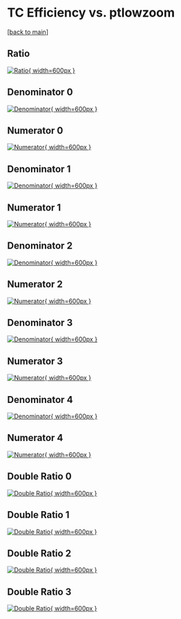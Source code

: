 # TC Efficiency vs. ptlowzoom

[[back to main](./)]



## Ratio

[![Ratio](../mtv/var/TC_vtr_321_1_eff_ptlowzoom.png){ width=600px }](../mtv/var/TC_vtr_321_1_eff_ptlowzoom.pdf)

## Denominator 0

[![Denominator](../mtv/den/TC_vtr_321_1_eff_ptlowzoom_den0.png){ width=600px }](../mtv/den/TC_vtr_321_1_eff_ptlowzoom_den0.pdf)

## Numerator 0

[![Numerator](../mtv/num/TC_vtr_321_1_eff_ptlowzoom_num0.png){ width=600px }](../mtv/num/TC_vtr_321_1_eff_ptlowzoom_num0.pdf)

## Denominator 1

[![Denominator](../mtv/den/TC_vtr_321_1_eff_ptlowzoom_den1.png){ width=600px }](../mtv/den/TC_vtr_321_1_eff_ptlowzoom_den1.pdf)

## Numerator 1

[![Numerator](../mtv/num/TC_vtr_321_1_eff_ptlowzoom_num1.png){ width=600px }](../mtv/num/TC_vtr_321_1_eff_ptlowzoom_num1.pdf)

## Denominator 2

[![Denominator](../mtv/den/TC_vtr_321_1_eff_ptlowzoom_den2.png){ width=600px }](../mtv/den/TC_vtr_321_1_eff_ptlowzoom_den2.pdf)

## Numerator 2

[![Numerator](../mtv/num/TC_vtr_321_1_eff_ptlowzoom_num2.png){ width=600px }](../mtv/num/TC_vtr_321_1_eff_ptlowzoom_num2.pdf)

## Denominator 3

[![Denominator](../mtv/den/TC_vtr_321_1_eff_ptlowzoom_den3.png){ width=600px }](../mtv/den/TC_vtr_321_1_eff_ptlowzoom_den3.pdf)

## Numerator 3

[![Numerator](../mtv/num/TC_vtr_321_1_eff_ptlowzoom_num3.png){ width=600px }](../mtv/num/TC_vtr_321_1_eff_ptlowzoom_num3.pdf)

## Denominator 4

[![Denominator](../mtv/den/TC_vtr_321_1_eff_ptlowzoom_den4.png){ width=600px }](../mtv/den/TC_vtr_321_1_eff_ptlowzoom_den4.pdf)

## Numerator 4

[![Numerator](../mtv/num/TC_vtr_321_1_eff_ptlowzoom_num4.png){ width=600px }](../mtv/num/TC_vtr_321_1_eff_ptlowzoom_num4.pdf)

## Double Ratio 0

[![Double Ratio](../mtv/ratio/TC_vtr_321_1_eff_ptlowzoom_ratio0.png){ width=600px }](../mtv/ratio/TC_vtr_321_1_eff_ptlowzoom_ratio0.pdf)

## Double Ratio 1

[![Double Ratio](../mtv/ratio/TC_vtr_321_1_eff_ptlowzoom_ratio1.png){ width=600px }](../mtv/ratio/TC_vtr_321_1_eff_ptlowzoom_ratio1.pdf)

## Double Ratio 2

[![Double Ratio](../mtv/ratio/TC_vtr_321_1_eff_ptlowzoom_ratio2.png){ width=600px }](../mtv/ratio/TC_vtr_321_1_eff_ptlowzoom_ratio2.pdf)

## Double Ratio 3

[![Double Ratio](../mtv/ratio/TC_vtr_321_1_eff_ptlowzoom_ratio3.png){ width=600px }](../mtv/ratio/TC_vtr_321_1_eff_ptlowzoom_ratio3.pdf)

